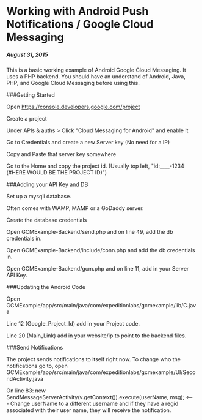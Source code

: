 # Working with Android Push Notifications / Google Cloud Messaging

##### August 31, 2015

This is a basic working example of Android Google Cloud Messaging. It uses a PHP backend. You should have an understand of Android, Java, PHP, and Google Cloud Messaging before using this. 

###Getting Started

Open https://console.developers.google.com/project

Create a project

Under APIs & auths > Click "Cloud Messaging for Android" and enable it

Go to Credentials and create a new Server key (No need for a IP)

Copy and Paste that server key somewhere

Go to the Home and copy the project id. (Usually top left, "id:____-1234 (#HERE WOULD BE THE PROJECT ID)")


###Adding your API Key and DB

Set up a mysqli database.

Often comes with WAMP, MAMP or a GoDaddy server.

Create the database credentials

Open GCMExample-Backend/send.php and on line 49, add the db credentials in.

Open GCMExample-Backend/include/conn.php and add the db credentials in.

Open GCMExample-Backend/gcm.php and on line 11, add in your Server API Key.


###Updating the Android Code

Open GCMExample/app/src/main/java/com/expeditionlabs/gcmexample/lib/C.java

Line 12 (Google_Project_Id) add in your Project code.

Line 20 (Main_Link) add in your website/ip to point to the backend files.


###Send Notifications

The project sends notifications to itself right now. To change who the notifications go to, open GCMExample/app/src/main/java/com/expeditionlabs/gcmexample/UI/SecondActivity.java

On line 83: new SendMessageServerActivity(v.getContext()).execute(userName, msg); <--- Change userName to a different username and if they have a regid associated with their user name, they will receive the notification. 